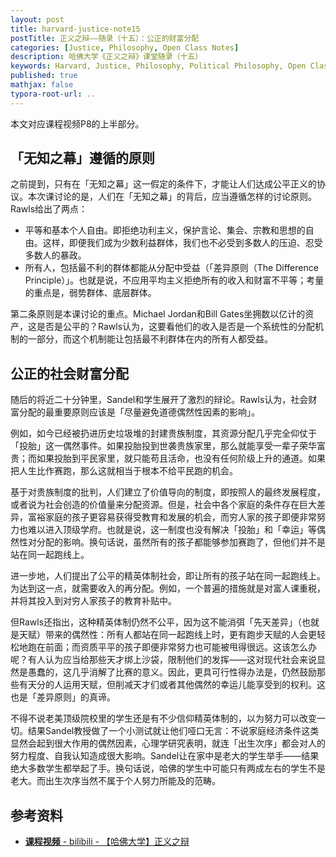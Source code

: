 ```yaml
---
layout: post
title: harvard-justice-note15
postTitle: 正义之辩——随录（十五）：公正的财富分配
categories: [Justice, Philosophy, Open Class Notes]
description: 哈佛大学《正义之辩》课堂随录（十五）
keywords: Harvard, Justice, Philosophy, Political Philosophy, Open Class Notes
published: true
mathjax: false
typora-root-url: ..
---
```


本文对应课程视频P8的上半部分。

## 「无知之幕」遵循的原则

之前提到，只有在「无知之幕」这一假定的条件下，才能让人们达成公平正义的协议。本次课讨论的是，人们在「无知之幕」的背后，应当遵循怎样的讨论原则。Rawls给出了两点：

- 平等和基本个人自由。即拒绝功利主义，保护言论、集会、宗教和思想的自由。这样，即便我们成为少数利益群体，我们也不必受到多数人的压迫、忍受多数人的暴政。
- 所有人，包括最不利的群体都能从分配中受益（「差异原则（The Difference Principle）」。也就是说，不应用平均主义拒绝所有的收入和财富不平等；考量的重点是，弱势群体、底层群体。

第二条原则是本课讨论的重点。Michael Jordan和Bill Gates坐拥数以亿计的资产，这是否是公平的？Rawls认为，这要看他们的收入是否是一个系统性的分配机制的一部分，而这个机制能让包括最不利群体在内的所有人都受益。

## 公正的社会财富分配

随后的将近二十分钟里，Sandel和学生展开了激烈的辩论。Rawls认为，社会财富分配的最重要原则应该是「尽量避免道德偶然性因素的影响」。

例如，如今已经被扔进历史垃圾堆的封建贵族制度，其资源分配几乎完全仰仗于「投胎」这一偶然事件。如果投胎投到世袭贵族家里，那么就能享受一辈子荣华富贵；而如果投胎到平民家里，就只能苟且活命，也没有任何阶级上升的通道。如果把人生比作赛跑，那么这就相当于根本不给平民跑的机会。

基于对贵族制度的批判，人们建立了价值导向的制度，即按照人的最终发展程度，或者说为社会创造的价值量来分配资源。但是，社会中各个家庭的条件存在巨大差异，富裕家庭的孩子更容易获得受教育和发展的机会，而穷人家的孩子即便非常努力也难以进入顶级学府。也就是说，这一制度也没有解决「投胎」和「幸运」等偶然性对分配的影响。换句话说，虽然所有的孩子都能够参加赛跑了，但他们并不是站在同一起跑线上。

进一步地，人们提出了公平的精英体制社会，即让所有的孩子站在同一起跑线上。为达到这一点，就需要收入的再分配。例如，一个普遍的措施就是对富人课重税，并将其投入到对穷人家孩子的教育补贴中。

但Rawls还指出，这种精英体制仍然不公平，因为这不能消弭「先天差异」（也就是天赋）带来的偶然性：所有人都站在同一起跑线上时，更有跑步天赋的人会更轻松地跑在前面；而资质平平的孩子即便非常努力也可能被甩得很远。这该怎么办呢？有人认为应当给那些天才绑上沙袋，限制他们的发挥——这对现代社会来说显然是愚蠢的，这几乎消解了比赛的意义。因此，更具可行性得办法是，仍然鼓励那些有天分的人运用天赋，但削减天才们或者其他偶然的幸运儿能享受到的权利。这也是「差异原则」的真谛。

不得不说老美顶级院校里的学生还是有不少信仰精英体制的，以为努力可以改变一切。结果Sandel教授做了一个小测试就让他们哑口无言：不说家庭经济条件这类显然会起到很大作用的偶然因素，心理学研究表明，就连「出生次序」都会对人的努力程度、自我认知造成很大影响。Sandel让在家中是老大的学生举手——结果绝大多数学生都举起了手。换句话说，哈佛的学生中可能只有两成左右的学生不是老大。而出生次序当然不属于个人努力所能及的范畴。

## 参考资料

- [**课程视频** - bilibili - 【哈佛大学】正义之辩](https://www.bilibili.com/video/BV1d4411v7G4)

